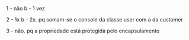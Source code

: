 1 - não
b - 1 vez

2 - 1x
b - 2x. pq somam-se o console da classe user com a da customer

3 - não. pq a propriedade está protegida pelo encapsulamento